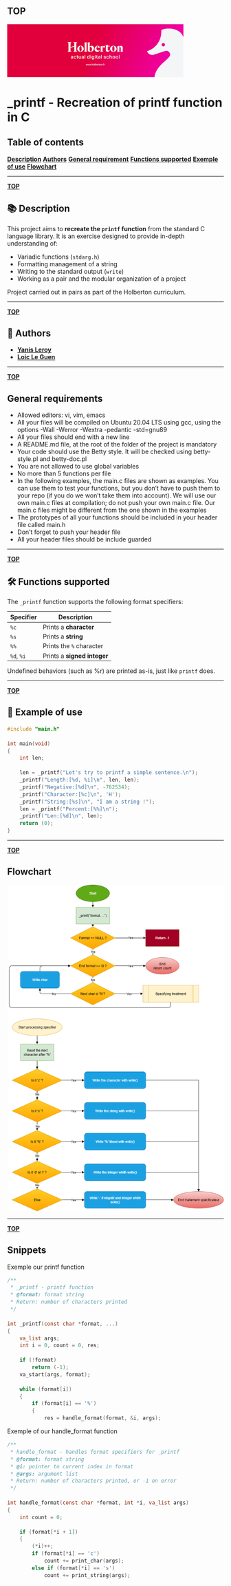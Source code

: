 ## TOP
<img src= "https://github.com/loicleguen/holbertonschool-printf/blob/main/holberton.png">

# _printf - Recreation of printf function in C

## Table of contents
**[Description](https://github.com/loicleguen/holbertonschool-printf/blob/main/README.md#-description)**
**[Authors](https://github.com/loicleguen/holbertonschool-printf/blob/main/README.md#-authors)**
**[General requirement](https://github.com/loicleguen/holbertonschool-printf/blob/main/README.md#general-requirements)**
**[Functions supported](https://github.com/loicleguen/holbertonschool-printf/blob/main/README.md#%EF%B8%8F-functions-supported)**
**[Exemple of use](https://github.com/loicleguen/holbertonschool-printf/blob/main/README.md#-example-of-use)**
**[Flowchart](https://github.com/loicleguen/holbertonschool-printf/blob/main/README.md#flowchart)**

---

**[TOP](https://github.com/loicleguen/holbertonschool-printf/blob/main/README.md#top)**

## 📚 Description

This project aims to **recreate the `printf` function** from the standard C language library. It is an exercise designed to provide in-depth understanding of:

- Variadic functions (`stdarg.h`)
- Formatting management of a string
- Writing to the standard output (`write`)
- Working as a pair and the modular organization of a project

Project carried out in pairs as part of the Holberton curriculum.

---

**[TOP](https://github.com/loicleguen/holbertonschool-printf/blob/main/README.md#top)**

## 👥 Authors

- **[Yanis Leroy](https://github.com/LEROY-Yanis)**  
- **[Loic Le Guen](https://github.com/loicleguen)**

---

**[TOP](https://github.com/loicleguen/holbertonschool-printf/blob/main/README.md#top)**

## General requirements

- Allowed editors: vi, vim, emacs
- All your files will be compiled on Ubuntu 20.04 LTS using gcc, using the options -Wall -Werror -Wextra -pedantic -std=gnu89
- All your files should end with a new line
- A README.md file, at the root of the folder of the project is mandatory
- Your code should use the Betty style. It will be checked using betty-style.pl and betty-doc.pl
- You are not allowed to use global variables
- No more than 5 functions per file
- In the following examples, the main.c files are shown as examples. You can use them to test your functions, but you don’t have to push them to your repo (if you     do we won’t take them into account). We will use our own main.c files at compilation; do not push your own main.c file. Our main.c files might be different from    the one shown in the examples
- The prototypes of all your functions should be included in your header file called main.h
- Don’t forget to push your header file
- All your header files should be include guarded

---

**[TOP](https://github.com/loicleguen/holbertonschool-printf/blob/main/README.md#top)**

## 🛠️ Functions supported

The `_printf` function supports the following format specifiers:

|**Specifier**  | **Description**                     |
|---------------|-------------------------------------|
| `%c`          | Prints a **character**              |
| `%s`          | Prints a **string**                 |
| `%%`          | Prints the `%` character            |
| `%d`, `%i`    | Prints a **signed integer**         |

Undefined behaviors (such as %r) are printed as-is, just like `printf` does.

---

**[TOP](https://github.com/loicleguen/holbertonschool-printf/blob/main/README.md#top)**

## 🧪 Example of use

```c
#include "main.h"

int main(void)
{
    int len;

    len = _printf("Let's try to printf a simple sentence.\n");
    _printf("Length:[%d, %i]\n", len, len);
    _printf("Negative:[%d]\n", -762534);
    _printf("Character:[%c]\n", 'H');
    _printf("String:[%s]\n", "I am a string !");
    len = _printf("Percent:[%%]\n");
    _printf("Len:[%d]\n", len);
    return (0);
}
```
---

**[TOP](https://github.com/loicleguen/holbertonschool-printf/blob/main/README.md#top)**

## Flowchart

<img src= "https://github.com/loicleguen/holbertonschool-printf/blob/main/Flowchartprintf.drawio.png">

---

**[TOP](https://github.com/loicleguen/holbertonschool-printf/blob/main/README.md#top)**

## Snippets

Exemple our printf function
```c
/**
 * _printf - printf function
 * @format: format string
 * Return: number of characters printed
 */

int _printf(const char *format, ...)
{
	va_list args;
	int i = 0, count = 0, res;

	if (!format)
		return (-1);
	va_start(args, format);

	while (format[i])
	{
		if (format[i] == '%')
		{
			res = handle_format(format, &i, args);
```
Exemple of our handle_format function
```c
/**
 * handle_format - handles format specifiers for _printf
 * @format: format string
 * @i: pointer to current index in format
 * @args: argument list
 * Return: number of characters printed, or -1 on error
 */

int handle_format(const char *format, int *i, va_list args)
{
	int count = 0;

	if (format[*i + 1])
	{
		(*i)++;
		if (format[*i] == 'c')
			count += print_char(args);
		else if (format[*i] == 's')
			count += print_string(args);
```

